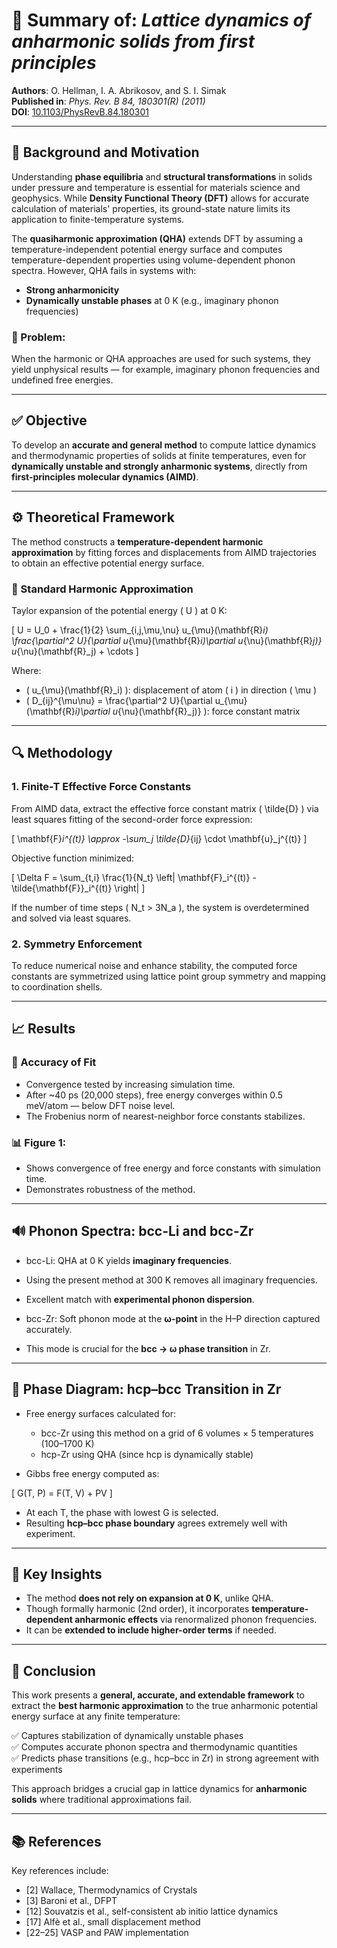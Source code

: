 
# 📘 Summary of: *Lattice dynamics of anharmonic solids from first principles*  
**Authors**: O. Hellman, I. A. Abrikosov, and S. I. Simak  
**Published in**: *Phys. Rev. B 84, 180301(R) (2011)*  
**DOI**: [10.1103/PhysRevB.84.180301](https://doi.org/10.1103/PhysRevB.84.180301)

---

## 🔧 Background and Motivation

Understanding **phase equilibria** and **structural transformations** in solids under pressure and temperature is essential for materials science and geophysics. While **Density Functional Theory (DFT)** allows for accurate calculation of materials' properties, its ground-state nature limits its application to finite-temperature systems.

The **quasiharmonic approximation (QHA)** extends DFT by assuming a temperature-independent potential energy surface and computes temperature-dependent properties using volume-dependent phonon spectra. However, QHA fails in systems with:

- **Strong anharmonicity**
- **Dynamically unstable phases** at 0 K (e.g., imaginary phonon frequencies)

### 🔴 Problem:
When the harmonic or QHA approaches are used for such systems, they yield unphysical results — for example, imaginary phonon frequencies and undefined free energies. 

---

## ✅ Objective

To develop an **accurate and general method** to compute lattice dynamics and thermodynamic properties of solids at finite temperatures, even for **dynamically unstable and strongly anharmonic systems**, directly from **first-principles molecular dynamics (AIMD)**.

---

## ⚙️ Theoretical Framework

The method constructs a **temperature-dependent harmonic approximation** by fitting forces and displacements from AIMD trajectories to obtain an effective potential energy surface.

### 🔸 Standard Harmonic Approximation

Taylor expansion of the potential energy \( U \) at 0 K:

\[
U = U_0 + \frac{1}{2} \sum_{i,j,\mu,\nu} u_{\mu}(\mathbf{R}_i) \frac{\partial^2 U}{\partial u_{\mu}(\mathbf{R}_i)\partial u_{\nu}(\mathbf{R}_j)} u_{\nu}(\mathbf{R}_j) + \cdots
\]

Where:

- \( u_{\mu}(\mathbf{R}_i) \): displacement of atom \( i \) in direction \( \mu \)
- \( D_{ij}^{\mu\nu} = \frac{\partial^2 U}{\partial u_{\mu}(\mathbf{R}_i)\partial u_{\nu}(\mathbf{R}_j)} \): force constant matrix

---

## 🔍 Methodology

### 1. **Finite-T Effective Force Constants**

From AIMD data, extract the effective force constant matrix \( \tilde{D} \) via least squares fitting of the second-order force expression:

\[
\mathbf{F}_i^{(t)} \approx -\sum_j \tilde{D}_{ij} \cdot \mathbf{u}_j^{(t)}
\]

Objective function minimized:

\[
\Delta F = \sum_{t,i} \frac{1}{N_t} \left| \mathbf{F}_i^{(t)} - \tilde{\mathbf{F}}_i^{(t)} \right|
\]

If the number of time steps \( N_t > 3N_a \), the system is overdetermined and solved via least squares.

### 2. **Symmetry Enforcement**

To reduce numerical noise and enhance stability, the computed force constants are symmetrized using lattice point group symmetry and mapping to coordination shells.

---

## 📈 Results

### 🔬 Accuracy of Fit

- Convergence tested by increasing simulation time.
- After ~40 ps (20,000 steps), free energy converges within 0.5 meV/atom — below DFT noise level.
- The Frobenius norm of nearest-neighbor force constants stabilizes.

### 📊 Figure 1:

- Shows convergence of free energy and force constants with simulation time.
- Demonstrates robustness of the method.

---

## 🔊 Phonon Spectra: bcc-Li and bcc-Zr

- bcc-Li: QHA at 0 K yields **imaginary frequencies**.
- Using the present method at 300 K removes all imaginary frequencies.
- Excellent match with **experimental phonon dispersion**.

- bcc-Zr: Soft phonon mode at the **ω-point** in the H–P direction captured accurately.
- This mode is crucial for the **bcc → ω phase transition** in Zr.

---

## 🧪 Phase Diagram: hcp–bcc Transition in Zr

- Free energy surfaces calculated for:
  - bcc-Zr using this method on a grid of 6 volumes × 5 temperatures (100–1700 K)
  - hcp-Zr using QHA (since hcp is dynamically stable)

- Gibbs free energy computed as:

\[
G(T, P) = F(T, V) + PV
\]

- At each T, the phase with lowest G is selected.
- Resulting **hcp–bcc phase boundary** agrees extremely well with experiment.

---

## 🧠 Key Insights

- The method **does not rely on expansion at 0 K**, unlike QHA.
- Though formally harmonic (2nd order), it incorporates **temperature-dependent anharmonic effects** via renormalized phonon frequencies.
- It can be **extended to include higher-order terms** if needed.

---

## 📌 Conclusion

This work presents a **general, accurate, and extendable framework** to extract the **best harmonic approximation** to the true anharmonic potential energy surface at any finite temperature:

✅ Captures stabilization of dynamically unstable phases  
✅ Computes accurate phonon spectra and thermodynamic quantities  
✅ Predicts phase transitions (e.g., hcp–bcc in Zr) in strong agreement with experiments

This approach bridges a crucial gap in lattice dynamics for **anharmonic solids** where traditional approximations fail.

---

## 📚 References

Key references include:
- [2] Wallace, Thermodynamics of Crystals
- [3] Baroni et al., DFPT
- [12] Souvatzis et al., self-consistent ab initio lattice dynamics
- [17] Alfè et al., small displacement method
- [22–25] VASP and PAW implementation

